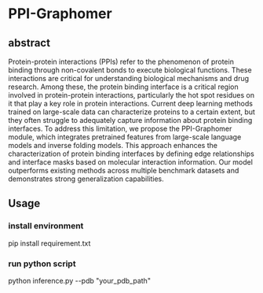 # PPI-Graphomer

## abstract

Protein-protein interactions (PPIs) refer to the phenomenon of protein binding through non-covalent bonds to execute biological functions. These interactions are critical for understanding biological mechanisms and drug research. Among these, the protein binding interface is a critical region involved in protein-protein interactions, particularly the hot spot residues on it that play a key role in protein interactions. Current deep learning methods trained on large-scale data can characterize proteins to a certain extent, but they often struggle to adequately capture information about protein binding interfaces. To address this limitation, we propose the PPI-Graphomer module, which integrates pretrained features from large-scale language models and inverse folding models. This approach enhances the characterization of protein binding interfaces by defining edge relationships and interface masks based on molecular interaction information. Our model outperforms existing methods across multiple benchmark datasets and demonstrates strong generalization capabilities.

## Usage

### install environment
pip install requirement.txt

### run python script
python inference.py --pdb "your_pdb_path"
